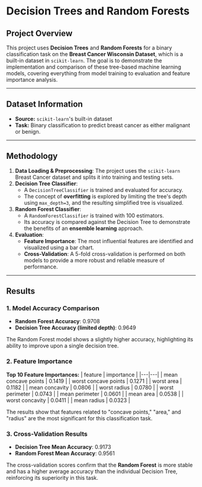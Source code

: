 # Decision Trees and Random Forests

##  Project Overview
This project uses **Decision Trees** and **Random Forests** for a binary classification task on the **Breast Cancer Wisconsin Dataset**, which is a built-in dataset in `scikit-learn`. The goal is to demonstrate the implementation and comparison of these tree-based machine learning models, covering everything from model training to evaluation and feature importance analysis.

---

## Dataset Information
- **Source:** `scikit-learn`'s built-in dataset
- **Task:** Binary classification to predict breast cancer as either malignant or benign.

---

##  Methodology
1. **Data Loading & Preprocessing**: The project uses the `scikit-learn` Breast Cancer dataset and splits it into training and testing sets.
2. **Decision Tree Classifier**:
   - A `DecisionTreeClassifier` is trained and evaluated for accuracy.
   - The concept of **overfitting** is explored by limiting the tree's depth using `max_depth=3`, and the resulting simplified tree is visualized.
3. **Random Forest Classifier**:
   - A `RandomForestClassifier` is trained with 100 estimators.
   - Its accuracy is compared against the Decision Tree to demonstrate the benefits of an **ensemble learning** approach.
4. **Evaluation**:
   - **Feature Importance**: The most influential features are identified and visualized using a bar chart.
   - **Cross-Validation**: A 5-fold cross-validation is performed on both models to provide a more robust and reliable measure of performance.

---

##  Results

### 1. Model Accuracy Comparison
- **Random Forest Accuracy**: 0.9708
- **Decision Tree Accuracy (limited depth)**: 0.9649

The Random Forest model shows a slightly higher accuracy, highlighting its ability to improve upon a single decision tree.

### 2. Feature Importance
**Top 10 Feature Importances:**
| feature | importance |
|---|---|
| mean concave points | 0.1419 |
| worst concave points | 0.1271 |
| worst area | 0.1182 |
| mean concavity | 0.0806 |
| worst radius | 0.0780 |
| worst perimeter | 0.0743 |
| mean perimeter | 0.0601 |
| mean area | 0.0538 |
| worst concavity | 0.0411 |
| mean radius | 0.0323 |

The results show that features related to "concave points," "area," and "radius" are the most significant for this classification task.

### 3. Cross-Validation Results
- **Decision Tree Mean Accuracy**: 0.9173
- **Random Forest Mean Accuracy**: 0.9561

The cross-validation scores confirm that the **Random Forest** is more stable and has a higher average accuracy than the individual Decision Tree, reinforcing its superiority in this task.
